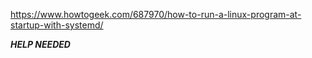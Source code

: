 https://www.howtogeek.com/687970/how-to-run-a-linux-program-at-startup-with-systemd/ 

***HELP NEEDED***
